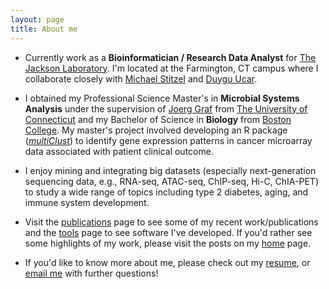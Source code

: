 ```yaml
---
layout: page
title: About me
---
```


* Currently work as a **Bioinformatician / Research Data Analyst** for [The Jackson Laboratory](https://www.jax.org). I'm located at the Farmington, CT campus where I collaborate closely with [Michael Stitzel](https://www.jax.org/research-and-faculty/research-labs/the-stitzel-lab) and [Duygu Ucar](https://www.jax.org/research-and-faculty/research-labs/the-ucar-lab).

* I obtained my Professional Science Master's in **Microbial Systems Analysis** under the supervision of [Joerg Graf](https://mcb.uconn.edu/joerg-graf/) from [The University of Connecticut](https://psm.uconn.edu) and my Bachelor of Science in **Biology** from [Boston College](https://www.bc.edu/bc-web/schools/mcas/departments/biology.html). My master's project involved developing an R package ([_multiClust_](https://www.ncbi.nlm.nih.gov/pmc/articles/PMC4907340/)) to identify gene expression patterns in cancer microarray data associated with patient clinical outcome. 

* I enjoy mining and integrating big datasets (especially next-generation sequencing data, e.g., RNA-seq, ATAC-seq, ChIP-seq, Hi-C, ChIA-PET) to study a wide range of topics including type 2 diabetes, aging, and immune system development.

* Visit the [publications](http://nlawlor.github.io/myprojects/) page to see some of my recent work/publications and the 
[tools](https://nlawlor.github.io/mytools) page to see software I've developed. If you'd rather see some highlights of my work, please visit the posts on my [home](https://nlawlor.github.io) page.

* If you'd like to know more about me, please check out my [resume](https://nlawlor.github.io/myresume), or [email me](mailto:nathan.lawlor03@gmail.com) with further questions!
